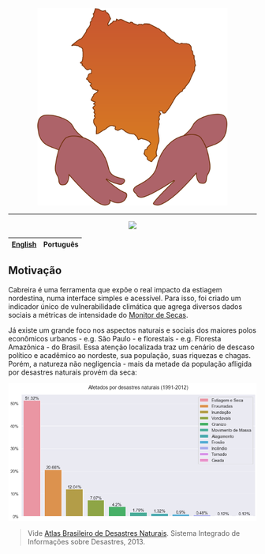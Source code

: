 <p align="center">
    <img style="cursor: default;" src="./logo/logo.svg" height="400px" alt="Logo da Cabreira" />
</p>

--------

<p align="center">
    <a href="https://app.codacy.com/manual/jcezarms/monitor-social-de-secas?utm_source=github.com&utm_medium=referral&utm_content=jcezarms/monitor-social-de-secas&utm_campaign=Badge_Grade_Dashboard">
        <img src="https://api.codacy.com/project/badge/Grade/63830b4fa6be4a6bbb8d6928c46e35cd" />
    </a>
</p>

| [English](README-enUS.md) | Português |
| --- | --- |

## Motivação
Cabreira é uma ferramenta que expõe o real impacto da estiagem nordestina, numa interface simples e acessível. Para isso, foi criado um indicador único de vulnerabilidade climática que agrega diversos dados sociais a métricas de intensidade do [Monitor de Secas](http://monitordesecas.ana.gov.br/mapa).

Já existe um grande foco nos aspectos naturais e sociais dos maiores polos econômicos urbanos - e.g. São Paulo - e florestais - e.g. Floresta Amazônica - do Brasil. Essa atenção localizada traz um cenário de descaso político e acadêmico ao nordeste, sua população, suas riquezas e chagas. Porém, a natureza não negligencia - mais da metade da população afligida por desastres naturais provém da seca:

![Afetados por disastres 1991-2012](./reports/figures/atlas_desastres.png)
> Vide [Atlas Brasileiro de Desastres Naturais](https://s2id.mi.gov.br/paginas/atlas/). Sistema Integrado de Informações sobre Desastres, 2013.